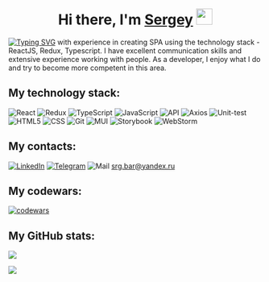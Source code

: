 <h1 align="center">Hi there, I'm <a href="https://srgbar.github.io/portfolio/" target="_blank">Sergey</a>  
<img src="https://github.com/blackcater/blackcater/raw/main/images/Hi.gif" height="32"/></h1>

[![Typing SVG](https://readme-typing-svg.herokuapp.com?color=%2336BCF7&size=18&height=25&width=260&lines=I+am+a+front-end+developer)](https://git.io/typing-svg)
<span>with experience in creating SPA using the technology stack - ReactJS, Redux, Typescript. I have excellent communication skills and extensive experience working with people. As a developer, I enjoy what I do and try to become more competent in this area.</span>

<h2>My technology stack:</h2>

![React](https://img.shields.io/badge/-react-282C34?style=for-the-badge&logo=react)
![Redux](https://img.shields.io/badge/redux-%23593d88.svg?style=for-the-badge&logo=redux&logoColor=white)
![TypeScript](https://img.shields.io/badge/typescript-%23007ACC.svg?style=for-the-badge&logo=typescript&logoColor=white)
![JavaScript](https://img.shields.io/badge/-javascript-282C34?style=for-the-badge&logo=javascript)
![API](https://img.shields.io/badge/-rest_api-%23007ACC.svg?style=for-the-badge&logo)
![Axios](https://img.shields.io/badge/-axios-282C34?style=for-the-badge&logo)
![Unit-test](https://img.shields.io/badge/-unit_tests-%23007ACC.svg?style=for-the-badge&logo)
![HTML5](https://img.shields.io/badge/html5-%23E34F26.svg?style=for-the-badge&logo=html5&logoColor=white)
![CSS](https://img.shields.io/badge/-css3-282C34?style=for-the-badge&logo=css3&logoColor=3296D0)
![Git](https://img.shields.io/badge/git-%23F05033.svg?style=for-the-badge&logo=git&logoColor=white)
![MUI](https://img.shields.io/badge/MUI-%230081CB.svg?style=for-the-badge&logo=mui&logoColor=white)
![Storybook](https://img.shields.io/badge/-Storybook-FF4785?style=for-the-badge&logo=storybook&logoColor=white)
![WebStorm](https://img.shields.io/badge/webstorm-143?style=for-the-badge&logo=webstorm&logoColor=white&color=black)

<h2>My contacts:</h2>

<span><a href="https://www.linkedin.com/in/sergey-barbolin-86a587231/" target="_blank">![LinkedIn](https://img.shields.io/badge/linkedin-%230077B5.svg?style=for-the-badge&logo=linkedin&logoColor=white)</a></span>
<span><a href="https://t.me/srg_bar/" target="_blank">![Telegram](https://img.shields.io/badge/Telegram-2CA5E0?style=for-the-badge&logo=telegram&logoColor=white)</a></span>
<span>![Mail](https://img.shields.io/badge/mail-D14836?style=for-the-badge&logo=gmail&logoColor=white)</span> 
<span>srg.bar@yandex.ru</span>

<h2>My codewars:</h2>

[![codewars](https://www.codewars.com/users/barserg/badges/small)](https://www.codewars.com/users/barserg) 

<h2>My GitHub stats:</h2>

<span>![](https://github-profile-summary-cards.vercel.app/api/cards/profile-details?username=srgbar&theme=solarized_dark)</span>

<div>
  
  ![](https://komarev.com/ghpvc/?username=srgbar)
 
</div>
 

